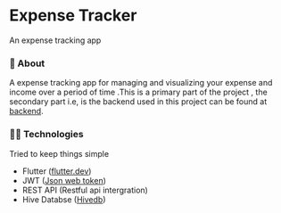 # Expense Tracker
An expense tracking app

### :book: About 
A expense tracking app for managing and visualizing your expense and income over a period of time .This is a primary part of the project , the secondary part i.e, is the backend used in this project can be found at [backend](https://github.com/tuuhin/expense_tracker_backend).


### 🧑‍💻 Technologies
Tried to keep things simple 
- Flutter ([flutter.dev](https://flutter.dev))
- JWT ([Json web token](https://jwt.io/))
- REST API (Restful api intergration)
- Hive Databse ([Hivedb](https://docs.hivedb.dev/#/))


